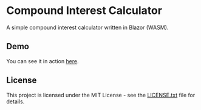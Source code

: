 # Compound Interest Calculator

A simple compound interest calculator written in Blazor (WASM).

## Demo

You can see it in action [here](https://compoundinterest.davidtimovski.com/).

## License

This project is licensed under the MIT License - see the [LICENSE.txt](LICENSE.txt) file for details.